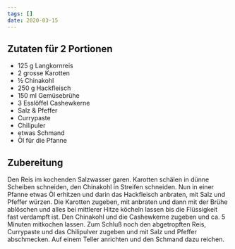 ```yaml
---
tags: []
date: 2020-03-15
---
```


## Zutaten für 2 Portionen
- 125 g Langkornreis
- 2 grosse Karotten
- ½ Chinakohl
- 250 g Hackfleisch
- 150 ml Gemüsebrühe
- 3 Esslöffel Cashewkerne
- Salz & Pfeffer
- Currypaste
- Chilipuler
- etwas Schmand
- Öl für die Pfanne

## Zubereitung
Den Reis im kochenden Salzwasser garen.
Karotten schälen in dünne Scheiben schneiden, den Chinakohl in Streifen schneiden.
Nun in einer Pfanne etwas Öl erhitzen und darin das Hackfleisch anbraten, mit Salz und Pfeffer würzen.
Die Karotten zugeben, mit anbraten und dann mit der Brühe ablöschen und alles bei mittlerer Hitze köcheln lassen bis die Flüssigkeit fast verdampft ist.
Den Chinakohl und die Cashewkerne zugeben und ca. 5 Minuten mitkochen lassen.
Zum Schluß noch den abgetropften Reis, Currypaste und das Chilipulver zugeben und mit Salz und Pfeffer abschmecken.
Auf einem Teller anrichten und den Schmand dazu reichen.
